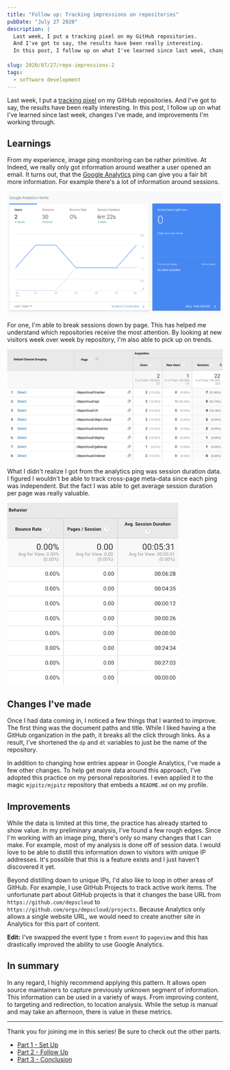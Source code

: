 ```yaml
---
title: "Follow up: Tracking impressions on repositories"
pubDate: "July 27 2020"
description: |
  Last week, I put a tracking pixel on my GitHub repositories.
  And I've got to say, the results have been really interesting.
  In this post, I follow up on what I've learned since last week, changes I've made, and improvements I'm working through.

slug: 2020/07/27/repo-impressions-2
tags:
  - software development
---
```


Last week, I put a [tracking pixel](/blog/2020/07/17/repo-impression-tracking) on my GitHub repositories. And I've got
to say, the results have been really interesting. In this post, I follow up on what I've learned since last week,
changes I've made, and improvements I'm working through.

<!--more-->

## Learnings

From my experience, image ping monitoring can be rather primitive. At Indeed, we really only got information around
weather a user opened an email. It turns out, that the [Google Analytics] ping can give you a fair bit more information.
For example there's a lot of information around sessions.

![](/img/2020-07-27-depscloud-gh-ga-bounce.png)

For one, I'm able to break sessions down by page. This has helped me understand which repositories receive the most
attention. By looking at new visitors week over week by repository, I'm also able to pick up on trends.

![](/img/2020-07-27-depscloud-gh-ga.png)

What I didn't realize I got from the analytics ping was session duration data. I figured I wouldn't be able to track
cross-page meta-data since each ping was independent. But the fact I was able to get average session duration per page
was really valuable.

![](/img/2020-07-27-depscloud-gh-ga-session.png)

## Changes I've made

Once I had data coming in, I noticed a few things that I wanted to improve. The first thing was the document paths and
title. While I liked having a the GitHub organization in the path, it breaks all the click through links. As a result,
I've shortened the `dp` and `dt` variables to just be the name of the repository.

In addition to changing how entries appear in Google Analytics, I've made a few other changes. To help get more data
around this approach, I've adopted this practice on my personal repositories. I even applied it to the magic
`mjpitz/mjpitz` repository that embeds a `README.md` on my profile.

## Improvements

While the data is limited at this time, the practice has already started to show value. In my preliminary analysis, I've
found a few rough edges. Since I'm working with an image ping, there's only so many changes that I can make. For
example, most of my analysis is done off of session data. I would love to be able to distill this information down to
visitors with unique IP addresses. It's possible that this is a feature exists and I just haven't discovered it yet.

Beyond distilling down to unique IPs, I'd also like to loop in other areas of GitHub. For example, I use GitHub Projects
to track active work items. The unfortunate part about GitHub projects is that it changes the base URL from
`https://github.com/depscloud` to `https://github.com/orgs/depscloud/projects`. Because Analytics only allows a single
website URL, we would need to create another site in Analytics for this part of content.

**Edit:** I've swapped the event type `t` from `event` to `pageview` and this has drastically improved the ability to
use Google Analytics.

## In summary

In any regard, I highly recommend applying this pattern. It allows open source maintainers to capture previously unknown
segment of information. This information can be used in a variety of ways. From improving content, to targeting and
redirection, to location analysis. While the setup is manual and may take an afternoon, there is value in these metrics.

---

Thank you for joining me in this series! Be sure to check out the other parts.

- [Part 1 - Set Up](/blog/2020/07/17/repo-impression-tracking/)
- [Part 2 - Follow Up](/blog/2020/07/27/repo-impressions-2/)
- [Part 3 - Conclusion](/blog/2020/08/02/repo-impressions-3/)

[Google Analytics]: https://analytics.google.com
